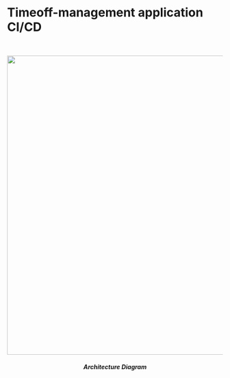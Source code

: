 # Timeoff-management application CI/CD

<br>
<p align="center">
<img src="https://user-images.githubusercontent.com/36462985/222253330-7151db25-6585-4262-9b1f-e9f2849e5229.png" width="700">
</p>

<h5 align="center"> Architecture Diagram </h5>
